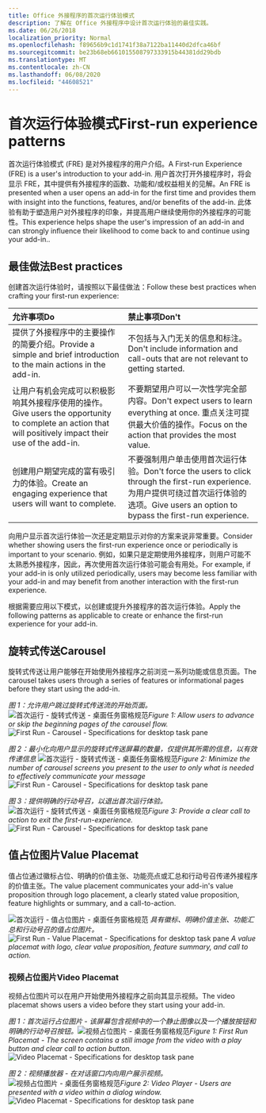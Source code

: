 ```yaml
---
title: Office 外接程序的首次运行体验模式
description: 了解在 Office 外接程序中设计首次运行体验的最佳实践。
ms.date: 06/26/2018
localization_priority: Normal
ms.openlocfilehash: f89656b9c1d1741f38a7122ba11440d2dfca46bf
ms.sourcegitcommit: be23b68eb661015508797333915b44381dd29bdb
ms.translationtype: MT
ms.contentlocale: zh-CN
ms.lasthandoff: 06/08/2020
ms.locfileid: "44608521"
---
```

# <a name="first-run-experience-patterns"></a><span data-ttu-id="0ab1e-103">首次运行体验模式</span><span class="sxs-lookup"><span data-stu-id="0ab1e-103">First-run experience patterns</span></span>

<span data-ttu-id="0ab1e-104">首次运行体验模式 (FRE) 是对外接程序的用户介绍。</span><span class="sxs-lookup"><span data-stu-id="0ab1e-104">A First-run Experience (FRE) is a user's introduction to your add-in.</span></span> <span data-ttu-id="0ab1e-105">用户首次打开外接程序时，将会显示 FRE，其中提供有外接程序的函数、功能和/或权益相关的见解。</span><span class="sxs-lookup"><span data-stu-id="0ab1e-105">An FRE is presented when a user opens an add-in for the first time and provides them with insight into the functions, features, and/or benefits of the add-in.</span></span> <span data-ttu-id="0ab1e-106">此体验有助于塑造用户对外接程序的印象，并提高用户继续使用你的外接程序的可能性。</span><span class="sxs-lookup"><span data-stu-id="0ab1e-106">This experience helps shape the user's impression of an add-in and can strongly influence their likelihood to come back to and continue using your add-in..</span></span>

## <a name="best-practices"></a><span data-ttu-id="0ab1e-107">最佳做法</span><span class="sxs-lookup"><span data-stu-id="0ab1e-107">Best practices</span></span>


<span data-ttu-id="0ab1e-108">创建首次运行体验时，请按照以下最佳做法：</span><span class="sxs-lookup"><span data-stu-id="0ab1e-108">Follow these best practices when crafting your first-run experience:</span></span>

|<span data-ttu-id="0ab1e-109">允许事项</span><span class="sxs-lookup"><span data-stu-id="0ab1e-109">Do</span></span>|<span data-ttu-id="0ab1e-110">禁止事项</span><span class="sxs-lookup"><span data-stu-id="0ab1e-110">Don't</span></span>|
|:------|:------|
|<span data-ttu-id="0ab1e-111">提供了外接程序中的主要操作的简要介绍。</span><span class="sxs-lookup"><span data-stu-id="0ab1e-111">Provide a simple and brief introduction to the main actions in the add-in.</span></span> | <span data-ttu-id="0ab1e-112">不包括与入门无关的信息和标注。</span><span class="sxs-lookup"><span data-stu-id="0ab1e-112">Don't include information and call-outs that are not relevant to getting started.</span></span>
|<span data-ttu-id="0ab1e-113">让用户有机会完成可以积极影响其外接程序使用的操作。</span><span class="sxs-lookup"><span data-stu-id="0ab1e-113">Give users the opportunity to complete an action that will positively impact their use of the add-in.</span></span> | <span data-ttu-id="0ab1e-114">不要期望用户可以一次性学完全部内容。</span><span class="sxs-lookup"><span data-stu-id="0ab1e-114">Don't expect users to learn everything at once.</span></span> <span data-ttu-id="0ab1e-115">重点关注可提供最大价值的操作。</span><span class="sxs-lookup"><span data-stu-id="0ab1e-115">Focus on the action that provides the most value.</span></span>
|<span data-ttu-id="0ab1e-116">创建用户期望完成的富有吸引力的体验。</span><span class="sxs-lookup"><span data-stu-id="0ab1e-116">Create an engaging experience that users will want to complete.</span></span> | <span data-ttu-id="0ab1e-117">不要强制用户单击使用首次运行体验。</span><span class="sxs-lookup"><span data-stu-id="0ab1e-117">Don't force the users to click through the first-run experience.</span></span> <span data-ttu-id="0ab1e-118">为用户提供可绕过首次运行体验的选项。</span><span class="sxs-lookup"><span data-stu-id="0ab1e-118">Give users an option to bypass the first-run experience.</span></span> |



<span data-ttu-id="0ab1e-119">向用户显示首次运行体验一次还是定期显示对你的方案来说非常重要。</span><span class="sxs-lookup"><span data-stu-id="0ab1e-119">Consider whether showing users the first-run experience once or periodically is important to your scenario.</span></span> <span data-ttu-id="0ab1e-120">例如，如果只是定期使用外接程序，则用户可能不太熟悉外接程序，因此，再次使用首次运行体验可能会有用处。</span><span class="sxs-lookup"><span data-stu-id="0ab1e-120">For example, if your add-in is only utilized periodically, users may become less familiar with your add-in and may benefit from another interaction with the first-run experience.</span></span>



<span data-ttu-id="0ab1e-121">根据需要应用以下模式，以创建或提升外接程序的首次运行体验。</span><span class="sxs-lookup"><span data-stu-id="0ab1e-121">Apply the following patterns as applicable to create or enhance the first-run experience for your add-in.</span></span>



## <a name="carousel"></a><span data-ttu-id="0ab1e-122">旋转式传送</span><span class="sxs-lookup"><span data-stu-id="0ab1e-122">Carousel</span></span>


<span data-ttu-id="0ab1e-123">旋转式传送让用户能够在开始使用外接程序之前浏览一系列功能或信息页面。</span><span class="sxs-lookup"><span data-stu-id="0ab1e-123">The carousel takes users through a series of features or informational pages before they start using the add-in.</span></span>

<span data-ttu-id="0ab1e-124">*图 1：允许用户跳过旋转式传送流的开始页面。*
![首次运行 - 旋转式传送 - 桌面任务窗格规范](../images/add-in-FRE-step-1.png)</span><span class="sxs-lookup"><span data-stu-id="0ab1e-124">*Figure 1: Allow users to advance or skip the beginning pages of the carousel flow.*
![First Run - Carousel - Specifications for desktop task pane](../images/add-in-FRE-step-1.png)</span></span>



<span data-ttu-id="0ab1e-125">*图 2：最小化向用户显示的旋转式传送屏幕的数量，仅提供其所需的信息，以有效传递信息*
![首次运行 - 旋转式传送 - 桌面任务窗格规范](../images/add-in-FRE-step-2.png)</span><span class="sxs-lookup"><span data-stu-id="0ab1e-125">*Figure 2: Minimize the number of carousel screens you present to the user to only what is needed to effectively communicate your message*
![First Run - Carousel - Specifications for desktop task pane](../images/add-in-FRE-step-2.png)</span></span>


<span data-ttu-id="0ab1e-126">*图 3：提供明确的行动号召，以退出首次运行体验。*
![首次运行 - 旋转式传送 - 桌面任务窗格规范](../images/add-in-FRE-step-3.png)</span><span class="sxs-lookup"><span data-stu-id="0ab1e-126">*Figure 3: Provide a clear call to action to exit the first-run-experience.*
![First Run - Carousel - Specifications for desktop task pane](../images/add-in-FRE-step-3.png)</span></span>



## <a name="value-placemat"></a><span data-ttu-id="0ab1e-127">值占位图片</span><span class="sxs-lookup"><span data-stu-id="0ab1e-127">Value Placemat</span></span>

<span data-ttu-id="0ab1e-128">值占位通过徽标占位、明确的价值主张、功能亮点或汇总和行动号召传递外接程序的价值主张。</span><span class="sxs-lookup"><span data-stu-id="0ab1e-128">The value placement communicates your add-in's value proposition through logo placement, a clearly stated value proposition, feature highlights or summary, and a call-to-action.</span></span>



<span data-ttu-id="0ab1e-129">![首次运行 - 值占位图片 - 桌面任务窗格规范](../images/add-in-FRE-value.png)
*具有徽标、明确价值主张、功能汇总和行动号召的值占位图片。*</span><span class="sxs-lookup"><span data-stu-id="0ab1e-129">![First Run - Value Placemat - Specifications for desktop task pane](../images/add-in-FRE-value.png)
*A value placemat with logo, clear value proposition, feature summary, and call to action.*</span></span>


### <a name="video-placemat"></a><span data-ttu-id="0ab1e-130">视频占位图片</span><span class="sxs-lookup"><span data-stu-id="0ab1e-130">Video Placemat</span></span>

<span data-ttu-id="0ab1e-131">视频占位图片可以在用户开始使用外接程序之前向其显示视频。</span><span class="sxs-lookup"><span data-stu-id="0ab1e-131">The video placemat shows users a video before they start using your add-in.</span></span>


<span data-ttu-id="0ab1e-132">*图 1：首次运行占位图片 - 该屏幕包含视频中的一个静止图像以及一个播放按钮和明确的行动号召按钮。*![视频占位图片 - 桌面任务窗格规范](../images/add-in-FRE-video.png)</span><span class="sxs-lookup"><span data-stu-id="0ab1e-132">*Figure 1: First Run Placemat - The screen contains a still image from the video with a play button and clear call to action button.*![Video Placemat - Specifications for desktop task pane](../images/add-in-FRE-video.png)</span></span>



<span data-ttu-id="0ab1e-133">*图 2：视频播放器 - 在对话窗口内向用户展示视频。*
![视频占位图片 - 桌面任务窗格规范](../images/add-in-FRE-video-dialog.png)</span><span class="sxs-lookup"><span data-stu-id="0ab1e-133">*Figure 2: Video Player - Users are presented with a video within a dialog window.*
![Video Placemat - Specifications for desktop task pane](../images/add-in-FRE-video-dialog.png)</span></span>
